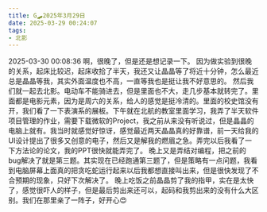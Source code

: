 ```yaml
---
title: G🛹2025年3月29日
date: 2025-03-29 00:24:07
tags:
- 北影
---
```


2025-03-30 00:08:36
啊，很晚了，但是还是想记录一下。
因为做实验到很晚的关系，起床比较迟，起床收拾了半天，我还又让晶晶等了将近十分钟，怎么最近总是晶晶等我，其实外面温度也不高，一直等我也是挺让我不好意思的。
然后我们就一起去北影。电动车不能骑进去，但是里面也不大，走几步基本就转完了。里面都是电影元素，因为是周六的关系，给人的感觉是挺冷清的。里面的校史馆没有开，我们看了一下表演系的展板。下午就在北航的教室里面学习，我弄了半天软件项目管理的作业，需要下载微软的Project，我之前从来没有听说过，但是晶晶的电脑上就有。我当时就感觉好惊讶，感觉最近两天晶晶真的好靠谱，前一天给我的UI设计提出了很多又创意的电子，然后又是解我的燃眉之急。弄完以后我看了一下方法论的论文，我的PPT很快就能弄完了。
晚上又是弄结对编程，把之前的bug解决了就是第三题。其实现在已经跑通第三题了，但是策略有一点问题，我看到电脑屏幕上面真的把贪吃蛇运行起来以后我都想直接叫出来，但是很快发现了不合预期的现象，只好下次解决了。
晚上吃饭之前晶晶剪了我的指甲，实在是太快了，感觉很吓人的样子，但是最后剪出来还可以，起码和我剪出来的没有什么大区别。我们在那里亲了一阵子，好开心😍
